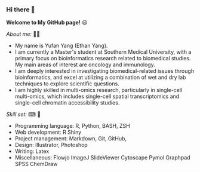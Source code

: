 ### Hi there 👋

<!--
**EthanYang993/EthanYang993** is a ✨ _special_ ✨ repository because its `README.md` (this file) appears on your GitHub profile.

Here are some ideas to get you started:

- 🔭 I’m currently working on ...
- 🌱 I’m currently learning ...
- 👯 I’m looking to collaborate on ...
- 🤔 I’m looking for help with ...
- 💬 Ask me about ...
- 📫 How to reach me: ...
- 😄 Pronouns: ...
- ⚡ Fun fact: ...
-->

**Welcome to My GitHub page!** 😃

*About me:* 🙋‍♂️

* My name is Yufan Yang (Ethan Yang).
* I am currently a Master's student at Southern Medical University, with a primary focus on bioinformatics research related to biomedical studies. My main areas of interest are oncology and immunology.
* I am deeply interested in investigating biomedical-related issues through bioinformatics, and excel at utilizing a combination of wet and dry lab techniques to explore scientific questions.
* I am highly skilled in multi-omics research, particularly in single-cell multi-omics, which includes single-cell spatial transcriptomics and single-cell chromatin accessibility studies.
  
*Skill set:* ⌨ 🔬

* Programming language: R, Python, BASH, ZSH
* Web development: R Shiny
* Project management: Markdown, Git, GitHub, 
* Design: Illustrator, Photoshop
* Writing: Latex
* Miscellaneous: Flowjo ImageJ SlideViewer Cytoscape Pymol Graphpad SPSS ChemDraw

<!-- 
Look me up/connect with me: 
Google Scholar, ResearchGate, LinkedIn, Twitter, Instagram, Email
-->
